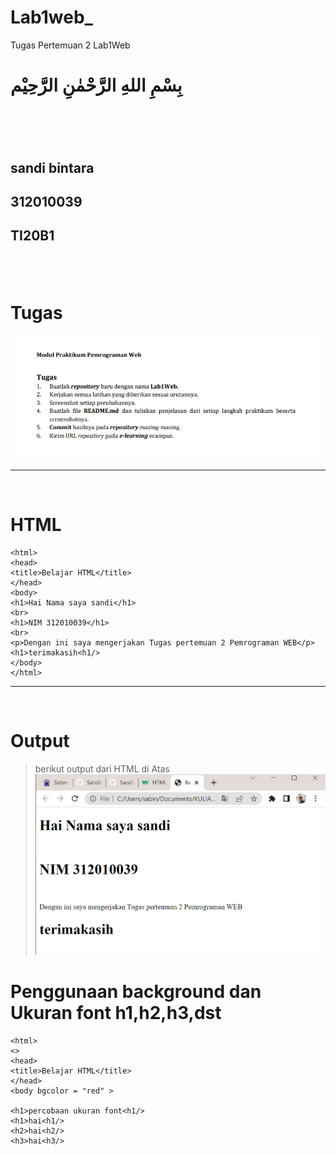 # Lab1web_
Tugas Pertemuan 2 Lab1Web
<br>
<h1>بِسْمِ اللهِ الرَّحْمٰنِ الرَّحِيْم<h1/>
<br>
<h2>sandi bintara<h2/>
<h2>312010039<h2/>
<h2>TI20B1<h2/>
<br>

# Tugas
![Tugas.PNG](image/Tugas.PNG)
<hr>
<br>

# HTML
```<!DOCTYPE html>
<html>
<head>
<title>Belajar HTML</title>
</head>
<body>
<h1>Hai Nama saya sandi</h1>
<br>
<h1>NIM 312010039</h1>
<br>
<p>Dengan ini saya mengerjakan Tugas pertemuan 2 Pemrograman WEB</p>
<h1>terimakasih<h1/>
</body>
</html>
```
<hr>
<br>

# Output
> berikut output dari HTML di Atas
![outputtugas.PNG](image/outputtugas.PNG)

# Penggunaan background dan Ukuran font h1,h2,h3,dst
```<!DOCTYPE html>
<html>
<>
<head>
<title>Belajar HTML</title>
</head>
<body bgcolor = "red" >

<h1>percobaan ukuran font<h1/>
<h1>hai<h1/>
<h2>hai<h2/>
<h3>hai<h3/>
```

</body>
</html>
